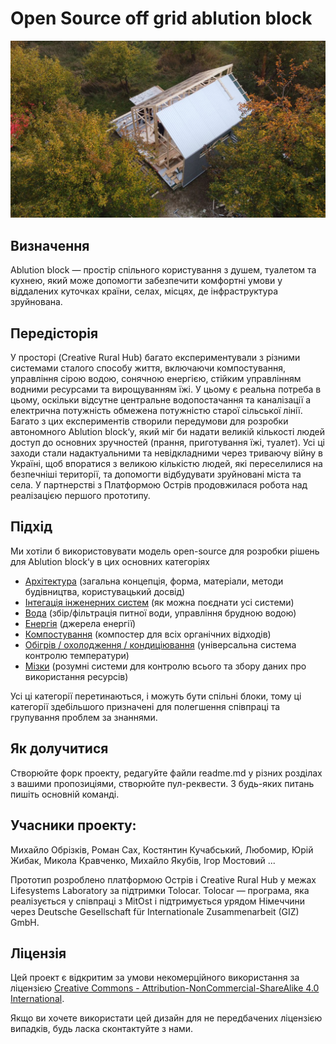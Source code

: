 # Open Source off grid ablution block

![alt text](https://github.com/Lifesystems-Laboratory/ablution-block/blob/main/work%20in%20progress.jpeg?raw=true)

## Визначення
Ablution block — простір спільного користування з душем, туалетом та кухнею, який може допомогти забезпечити комфортні умови у віддалених куточках країни, селах, місцях, де інфраструктура зруйнована. 

## Передісторія
У просторі (Creative Rural Hub) багато експериментували з різними системами сталого способу життя, включаючи компостування, управління сірою водою, сонячною енергією, стійким управлінням водними ресурсами та вирощуванням їжі. У цьому є реальна потреба в цьому, оскільки відсутне центральне водопостачання та каналізації а електрична потужність обмежена потужністю старої сільської лінії. Багато з цих експериментів створили передумови для розробки автономного Ablution block‘у, який міг би надати великій кількості людей доступ до основних зручностей (прання, приготування їжі, туалет). Усі ці заходи стали надактуальними та невідкладними через триваючу війну в Україні, щоб впоратися з великою кількістю людей, які переселилися на безпечніші території, та допомогти відбудувати зруйновані міста та села. У партнерстві з Платформою Острів продовжилася робота над реалізацією першого прототипу.


## Підхід 
Ми хотіли б використовувати модель open-source для розробки рішень для Ablution block‘у в цих основних категоріях 

* [Архітектура](https://github.com/Lifesystems-Laboratory/ablution-block/tree/main/architecture) (загальна концепція, форма, матеріали, методи будівництва, користувацький досвід)
* [Інтегація інженерних систем](https://github.com/Lifesystems-Laboratory/ablution-block/tree/main/integrated%20system) (як можна поєднати усі системи)
* [Вода](https://github.com/Lifesystems-Laboratory/ablution-block/tree/main/water) (збір/фільтрація питної води, управління брудною водою)
* [Енергія](https://github.com/Lifesystems-Laboratory/ablution-block/tree/main/power%20station) (джерела енергії)
* [Компостування](https://github.com/Lifesystems-Laboratory/ablution-block/tree/main/composting) (компостер для всіх органічних відходів)
* [Обігрів / охолодження / кондиціювання](https://github.com/Lifesystems-Laboratory/ablution-block/tree/main/heating-cooling) (універсальна система контролю температури)
* [Мізки](https://github.com/Lifesystems-Laboratory/ablution-block/tree/main/brains) (розумні системи для контролю всього та збору даних про використання ресурсів)

Усі ці категорії перетинаються, і можуть бути спільні блоки, тому ці категорії здебільшого призначені для полегшення співпраці та групування проблем за знаннями.


## Як долучитися

Створюйте форк проекту, редагуйте файли readme.md у різних розділах з вашими пропозиціями, створюйте пул-реквести. З будь-яких питань пишіть основній команді.

## Учасники проекту:

Михайло Обрізків, Роман Сах, Костянтин Кучабський, Любомир, Юрій Жибак, Микола Кравченко, Михайло Якубів, Ігор Мостовий ...

Прототип розроблено платформою Острів і Сreative Rural Hub у межах Lifesystems Laboratory за підтримки Tolocar. 
Tolocar — програма, яка реалізується у співпраці з MitOst і підтримується урядом Німеччини через Deutsche Gesellschaft für Internationale Zusammenarbeit (GIZ) GmbH.

## Ліцензія

Цей проект є відкритим за умови некомерційного використання за ліцензією
[Creative Commons - Attribution-NonCommercial-ShareAlike 4.0 International](https://creativecommons.org/licenses/by-nc-sa/4.0/).

Якщо ви хочете використати цей дизайн для не передбачених ліцензією випадків, будь ласка сконтактуйте з нами.



